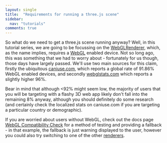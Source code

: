 ```yaml
---
layout: single
title:  "Requirements for running a three.js scene"
sidebar:
  nav: "tutorials"
comments: true
---
```



So what do we need to get a three.js scene running anyway? Well, in this tutorial series, we are going to be focussing on the [WebGLRenderer](https://threejs.org/docs/#api/renderers/WebGLRenderer), which, as the name implies, requires a [WebGL](https://en.wikipedia.org/wiki/WebGL) enabled device. Not so long ago, this was something that we had to worry about - fortunately for us though, those days have largely passed. We'll use two main sources for this claim, firstly the ubiquitous [caniuse.com](http://caniuse.com/#search=WebGL), which reports a global rate of 91.86% WebGL enabled devices, and secondly [webglstats.com](http://webglstats.com/) which reports a slightly higher 96%.

Bear in mind that although <92% might seem low, the majority of users that you will be targeting with a flashy 3D web app likely don't fall into the remaining 8% anyway, although you should definitely do some research (and certainly check the localized stats on caniuse.com if you are targeting a particular country or demographic).

If you are worried about users without WebGL, check out the docs page [WebGL Compatibility Check](https://threejs.org/docs/#manual/introduction/WebGL-compatibility-check) for a method of testing and providing a fallback - in that example, the fallback is just warning displayed to the user, however you could also try switching to one of the other [renderers](/tutorials/8.5-plugins-renderers).
